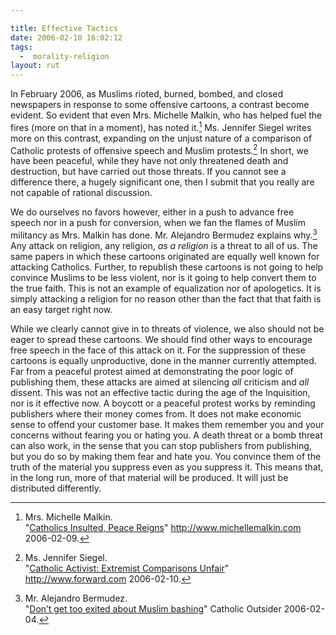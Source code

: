 ```yaml
---

title: Effective Tactics
date: 2006-02-10 16:02:12
tags:
  -  morality-religion
layout: rut
---
```


In February 2006, as Muslims rioted, burned, bombed, and closed newspapers in
response to some offensive cartoons, a contrast become evident.  So evident that
even Mrs. Michelle Malkin, who has helped fuel the fires (more on that in a
moment), has noted it.[^20060210-1]  Ms. Jennifer Siegel writes more on this
contrast, expanding on the unjust nature of a comparison of Catholic protests of
offensive speech and Muslim protests.[^20060210-2]  In short, we have been
peaceful, while they have not only threatened death and destruction, but have
carried out those threats.   If you cannot see a difference there, a hugely
significant one, then I submit that you really are not capable of rational
discussion.

We do ourselves no favors however, either in a push to advance free speech nor
in a push for conversion, when we fan the flames of Muslim militancy as Mrs.
Malkin has done.  Mr. Alejandro Bermudez explains why.[^20060210-3]  Any attack
on religion, any religion, *as a religion* is a threat to all of us.  The same
papers in which these cartoons originated are equally well known for attacking
Catholics.  Further, to republish these cartoons is not going to help convince
Muslims to be less violent, nor is it going to help convert them to the true
faith.  This is not an example of equalization nor of apologetics.  It is
simply attacking a religion for no reason other than the fact that that faith is
an easy target right now.

While we clearly cannot give in to threats of violence, we also should not be
eager to spread these cartoons.  We should find other ways to encourage free
speech in the face of this attack on it.  For the suppression of these cartoons
is equally unproductive, done in the manner currently attempted.  Far from a
peaceful protest aimed at demonstrating the poor logic of publishing them, these
attacks are aimed at silencing *all* criticism and *all* dissent. This was not an
effective tactic during the age of the Inquisition, nor is it effective now.  A
boycott or a peaceful protest works by reminding publishers where their money
comes from.  It does not make economic sense to offend your customer base.  It
makes them remember you and your concerns without fearing you or hating you.  A
death threat or a bomb threat can also work, in the sense that you can stop
publishers from publishing, but you do so by making them fear and hate you.  You
convince them of the truth of the material you suppress even as you suppress it.
This means that, in the long run, more of that material will be produced.  It
will just be distributed differently.


[^20060210-1]: Mrs. Michelle Malkin.  
    "[Catholics Insulted, Peace Reigns](http://michellemalkin.com/archives/004522.htm)" 
    <http://www.michellemalkin.com> 2006-02-09.  

[^20060210-2]: Ms. Jennifer Siegel.  
    "[Catholic Activist: Extremist Comparisons Unfair](http://www.forward.com/articles/7329)" 
    <http://www.forward.com> 2006-02-10.  

[^20060210-3]: Mr. Alejandro Bermudez.  
    "[Don’t get too exited about Muslim bashing](http://www.catholicnewsagency.com/blog/?p=108)" 
    Catholic Outsider 2006-02-04.  

